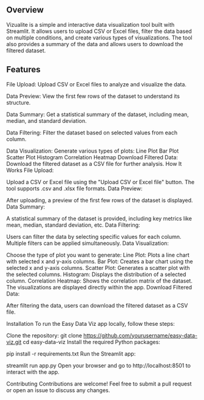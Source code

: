 ## Overview
Vizualite is a simple and interactive data visualization tool built with Streamlit. It allows users to upload CSV or Excel files, filter the data based on multiple conditions, and create various types of visualizations. The tool also provides a summary of the data and allows users to download the filtered dataset.

## Features
File Upload: 
Upload CSV or Excel files to analyze and visualize the data.

Data Preview: 
View the first few rows of the dataset to understand its structure.

Data Summary: 
Get a statistical summary of the dataset, including mean, median, and standard deviation.

Data Filtering: 
Filter the dataset based on selected values from each column.

Data Visualization: Generate various types of plots:
Line Plot
Bar Plot
Scatter Plot
Histogram
Correlation Heatmap
Download Filtered Data: Download the filtered dataset as a CSV file for further analysis.
How It Works
File Upload:

Upload a CSV or Excel file using the "Upload CSV or Excel file" button.
The tool supports .csv and .xlsx file formats.
Data Preview:

After uploading, a preview of the first few rows of the dataset is displayed.
Data Summary:

A statistical summary of the dataset is provided, including key metrics like mean, median, standard deviation, etc.
Data Filtering:

Users can filter the data by selecting specific values for each column.
Multiple filters can be applied simultaneously.
Data Visualization:

Choose the type of plot you want to generate:
Line Plot: Plots a line chart with selected x and y-axis columns.
Bar Plot: Creates a bar chart using the selected x and y-axis columns.
Scatter Plot: Generates a scatter plot with the selected columns.
Histogram: Displays the distribution of a selected column.
Correlation Heatmap: Shows the correlation matrix of the dataset.
The visualizations are displayed directly within the app.
Download Filtered Data:

After filtering the data, users can download the filtered dataset as a CSV file.


Installation
To run the Easy Data Viz app locally, follow these steps:

Clone the repository:
git clone https://github.com/yourusername/easy-data-viz.git
cd easy-data-viz
Install the required Python packages:


pip install -r requirements.txt
Run the Streamlit app:


streamlit run app.py
Open your browser and go to http://localhost:8501 to interact with the app.

Contributing
Contributions are welcome! Feel free to submit a pull request or open an issue to discuss any changes.
